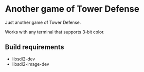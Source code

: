 # Another game of Tower Defense

Just another game of Tower Defense.

Works with any terminal that supports 3-bit color.

## Build requirements

- libsdl2-dev
- libsdl2-image-dev
